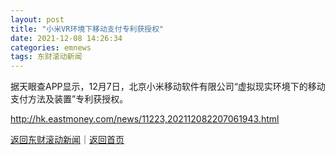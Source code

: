 ```yaml
---
layout: post
title: "小米VR环境下移动支付专利获授权"
date: 2021-12-08 14:26:34
categories: emnews
tags: 东财滚动新闻
---
```


据天眼查APP显示，12月7日，北京小米移动软件有限公司“虚拟现实环境下的移动支付方法及装置”专利获授权。

<http://hk.eastmoney.com/news/11223,202112082207061943.html>

[返回东财滚动新闻](//finews.withounder.com/emnews/)｜[返回首页](//finews.withounder.com/)